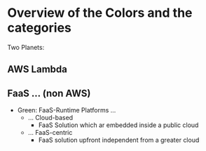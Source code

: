 # Overview of the Colors and the categories

Two Planets:

## AWS Lambda

## FaaS ... (non AWS)
* Green: FaaS-Runtime Platforms ...
  * ... Cloud-based
    * FaaS Solution which ar embedded inside a public cloud
  * ... FaaS-centric
    * FaaS solution upfront independent from a greater cloud
